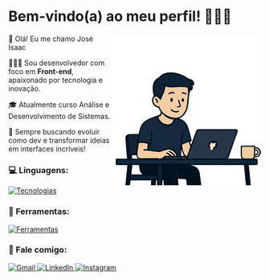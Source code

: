 # Bem-vindo(a) ao meu perfil! 🧑🏽‍💻

<img src="./readme-github-sem-bg.png" alt="Isaac animado programando" width="300px" align="right" >

<p align="left"> 
👋 Olá! Eu me chamo José Isaac
 
 🧑🏽‍💻 Sou desenvolvedor com foco em <strong>Front-end</strong>, apaixonado por tecnologia e inovação.
 
 🎓 Atualmente curso Análise e Desenvolvimento de Sistemas.
 
 🚀 Sempre buscando evoluir como dev e transformar ideias em interfaces incríveis!
</p>

### 💻 Linguagens:

[![Tecnologias](https://skillicons.dev/icons?i=js,html,css,react,tailwindcss,nodejs,express&theme=dark)](https://skillicons.dev)

### 💼 Ferramentas:

[![Ferramentas](https://skillicons.dev/icons?i=vscode,git,github,figma,supabase,mongo,postgresql,mysql,vercel,netlify&theme=dark)](https://skillicons.dev)


### 💌 Fale comigo:
<p align="left">
  <a href="mailto:joseisaacnascimento@gmail.com" title="Gmail">
    <img src="https://skillicons.dev/icons?i=gmail&theme=dark" alt="Gmail"/>
  </a>
  <a href="https://www.linkedin.com/in/jos%C3%A9-isaac-nascimento/" title="LinkedIn">
    <img src="https://skillicons.dev/icons?i=linkedin&theme=dark" alt="LinkedIn"/>
  </a>
  <a href="https://www.instagram.com/j0se_isaacsn/" title="Instagram">
    <img src="https://skillicons.dev/icons?i=instagram&theme=dark" alt="Instagram"/>
  </a>
</p>
